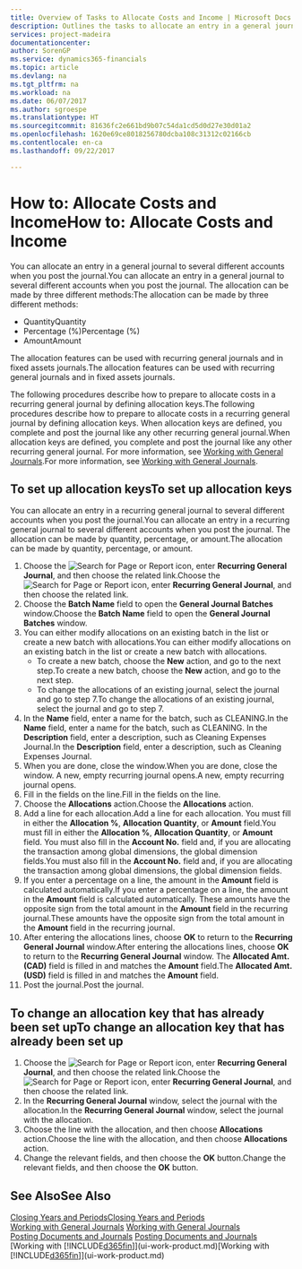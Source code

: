```yaml
---
title: Overview of Tasks to Allocate Costs and Income | Microsoft Docs
description: Outlines the tasks to allocate an entry in a general journal to several different accounts when you post the journal.
services: project-madeira
documentationcenter: 
author: SorenGP
ms.service: dynamics365-financials
ms.topic: article
ms.devlang: na
ms.tgt_pltfrm: na
ms.workload: na
ms.date: 06/07/2017
ms.author: sgroespe
ms.translationtype: HT
ms.sourcegitcommit: 81636fc2e661bd9b07c54da1cd5d0d27e30d01a2
ms.openlocfilehash: 1620e69ce8018256780dcba108c31312c02166cb
ms.contentlocale: en-ca
ms.lasthandoff: 09/22/2017

---
```

# <a name="how-to-allocate-costs-and-income"></a><span data-ttu-id="26df0-103">How to: Allocate Costs and Income</span><span class="sxs-lookup"><span data-stu-id="26df0-103">How to: Allocate Costs and Income</span></span>
<span data-ttu-id="26df0-104">You can allocate an entry in a general journal to several different accounts when you post the journal.</span><span class="sxs-lookup"><span data-stu-id="26df0-104">You can allocate an entry in a general journal to several different accounts when you post the journal.</span></span> <span data-ttu-id="26df0-105">The allocation can be made by three different methods:</span><span class="sxs-lookup"><span data-stu-id="26df0-105">The allocation can be made by three different methods:</span></span>

* <span data-ttu-id="26df0-106">Quantity</span><span class="sxs-lookup"><span data-stu-id="26df0-106">Quantity</span></span>
* <span data-ttu-id="26df0-107">Percentage (%)</span><span class="sxs-lookup"><span data-stu-id="26df0-107">Percentage (%)</span></span>
* <span data-ttu-id="26df0-108">Amount</span><span class="sxs-lookup"><span data-stu-id="26df0-108">Amount</span></span>

<span data-ttu-id="26df0-109">The allocation features can be used with recurring general journals and in fixed assets journals.</span><span class="sxs-lookup"><span data-stu-id="26df0-109">The allocation features can be used with recurring general journals and in fixed assets journals.</span></span>
<!--You can also distribute the cost or revenue of a line to an intercompany partner when you post a sales or purchase document. When you post the document, a line will be posted in your general journal, and a corresponding line will be created in the intercompany outbox.-->

<span data-ttu-id="26df0-110">The following procedures describe how to prepare to allocate costs in a recurring general journal by defining allocation keys.</span><span class="sxs-lookup"><span data-stu-id="26df0-110">The following procedures describe how to prepare to allocate costs in a recurring general journal by defining allocation keys.</span></span> <span data-ttu-id="26df0-111">When allocation keys are defined, you complete and post the journal like any other recurring general journal.</span><span class="sxs-lookup"><span data-stu-id="26df0-111">When allocation keys are defined, you complete and post the journal like any other recurring general journal.</span></span> <span data-ttu-id="26df0-112">For more information, see [Working with General Journals](ui-work-general-journals.md).</span><span class="sxs-lookup"><span data-stu-id="26df0-112">For more information, see [Working with General Journals](ui-work-general-journals.md).</span></span>

## <a name="to-set-up-allocation-keys"></a><span data-ttu-id="26df0-113">To set up allocation keys</span><span class="sxs-lookup"><span data-stu-id="26df0-113">To set up allocation keys</span></span>
<span data-ttu-id="26df0-114">You can allocate an entry in a recurring general journal to several different accounts when you post the journal.</span><span class="sxs-lookup"><span data-stu-id="26df0-114">You can allocate an entry in a recurring general journal to several different accounts when you post the journal.</span></span> <span data-ttu-id="26df0-115">The allocation can be made by quantity, percentage, or amount.</span><span class="sxs-lookup"><span data-stu-id="26df0-115">The allocation can be made by quantity, percentage, or amount.</span></span>
1. <span data-ttu-id="26df0-116">Choose the ![Search for Page or Report](media/ui-search/search_small.png "Search for Page or Report icon") icon, enter **Recurring General Journal**, and then choose the related link.</span><span class="sxs-lookup"><span data-stu-id="26df0-116">Choose the ![Search for Page or Report](media/ui-search/search_small.png "Search for Page or Report icon") icon, enter **Recurring General Journal**, and then choose the related link.</span></span>
2. <span data-ttu-id="26df0-117">Choose the **Batch Name** field to open the **General Journal Batches** window.</span><span class="sxs-lookup"><span data-stu-id="26df0-117">Choose the **Batch Name** field to open the **General Journal Batches** window.</span></span>
3. <span data-ttu-id="26df0-118">You can either modify allocations on an existing batch in the list or create a new batch with allocations.</span><span class="sxs-lookup"><span data-stu-id="26df0-118">You can either modify allocations on an existing batch in the list or create a new batch with allocations.</span></span>
   * <span data-ttu-id="26df0-119">To create a new batch, choose the **New** action, and go to the next step.</span><span class="sxs-lookup"><span data-stu-id="26df0-119">To create a new batch, choose the **New** action, and go to the next step.</span></span>
   * <span data-ttu-id="26df0-120">To change the allocations of an existing journal, select the journal and go to step 7.</span><span class="sxs-lookup"><span data-stu-id="26df0-120">To change the allocations of an existing journal, select the journal and go to step 7.</span></span>    
4. <span data-ttu-id="26df0-121">In the **Name** field, enter a name for the batch, such as CLEANING.</span><span class="sxs-lookup"><span data-stu-id="26df0-121">In the **Name** field, enter a name for the batch, such as CLEANING.</span></span> <span data-ttu-id="26df0-122">In the **Description** field, enter a description, such as Cleaning Expenses Journal.</span><span class="sxs-lookup"><span data-stu-id="26df0-122">In the **Description** field, enter a description, such as Cleaning Expenses Journal.</span></span>
5. <span data-ttu-id="26df0-123">When you are done, close the window.</span><span class="sxs-lookup"><span data-stu-id="26df0-123">When you are done, close the window.</span></span> <span data-ttu-id="26df0-124">A new, empty recurring journal opens.</span><span class="sxs-lookup"><span data-stu-id="26df0-124">A new, empty recurring journal opens.</span></span>
6. <span data-ttu-id="26df0-125">Fill in the fields on the line.</span><span class="sxs-lookup"><span data-stu-id="26df0-125">Fill in the fields on the line.</span></span>
7. <span data-ttu-id="26df0-126">Choose the **Allocations** action.</span><span class="sxs-lookup"><span data-stu-id="26df0-126">Choose the **Allocations** action.</span></span>
8. <span data-ttu-id="26df0-127">Add a line for each allocation.</span><span class="sxs-lookup"><span data-stu-id="26df0-127">Add a line for each allocation.</span></span> <span data-ttu-id="26df0-128">You must fill in either the **Allocation %**, **Allocation Quantity**, or **Amount** field.</span><span class="sxs-lookup"><span data-stu-id="26df0-128">You must fill in either the **Allocation %**, **Allocation Quantity**, or **Amount** field.</span></span> <span data-ttu-id="26df0-129">You must also fill in the **Account No.** field and, if you are allocating the transaction among global dimensions, the global dimension fields.</span><span class="sxs-lookup"><span data-stu-id="26df0-129">You must also fill in the **Account No.** field and, if you are allocating the transaction among global dimensions, the global dimension fields.</span></span>
9. <span data-ttu-id="26df0-130">If you enter a percentage on a line, the amount in the **Amount** field is calculated automatically.</span><span class="sxs-lookup"><span data-stu-id="26df0-130">If you enter a percentage on a line, the amount in the **Amount** field is calculated automatically.</span></span> <span data-ttu-id="26df0-131">These amounts have the opposite sign from the total amount in the **Amount** field in the recurring journal.</span><span class="sxs-lookup"><span data-stu-id="26df0-131">These amounts have the opposite sign from the total amount in the **Amount** field in the recurring journal.</span></span>
10. <span data-ttu-id="26df0-132">After entering the allocations lines, choose **OK** to return to the **Recurring General Journal** window.</span><span class="sxs-lookup"><span data-stu-id="26df0-132">After entering the allocations lines, choose **OK** to return to the **Recurring General Journal** window.</span></span> <span data-ttu-id="26df0-133">The **Allocated Amt. (CAD)** field is filled in and matches the **Amount** field.</span><span class="sxs-lookup"><span data-stu-id="26df0-133">The **Allocated Amt. (USD)** field is filled in and matches the **Amount** field.</span></span>
11. <span data-ttu-id="26df0-134">Post the journal.</span><span class="sxs-lookup"><span data-stu-id="26df0-134">Post the journal.</span></span>

## <a name="to-change-an-allocation-key-that-has-already-been-set-up"></a><span data-ttu-id="26df0-135">To change an allocation key that has already been set up</span><span class="sxs-lookup"><span data-stu-id="26df0-135">To change an allocation key that has already been set up</span></span>
1. <span data-ttu-id="26df0-136">Choose the ![Search for Page or Report](media/ui-search/search_small.png "Search for Page or Report icon") icon, enter **Recurring General Journal**, and then choose the related link.</span><span class="sxs-lookup"><span data-stu-id="26df0-136">Choose the ![Search for Page or Report](media/ui-search/search_small.png "Search for Page or Report icon") icon, enter **Recurring General Journal**, and then choose the related link.</span></span>
2. <span data-ttu-id="26df0-137">In the **Recurring General Journal** window, select the journal with the allocation.</span><span class="sxs-lookup"><span data-stu-id="26df0-137">In the **Recurring General Journal** window, select the journal with the allocation.</span></span>
3. <span data-ttu-id="26df0-138">Choose the line with the allocation, and then choose **Allocations** action.</span><span class="sxs-lookup"><span data-stu-id="26df0-138">Choose the line with the allocation, and then choose **Allocations** action.</span></span>
4. <span data-ttu-id="26df0-139">Change the relevant fields, and then choose the **OK** button.</span><span class="sxs-lookup"><span data-stu-id="26df0-139">Change the relevant fields, and then choose the **OK** button.</span></span>

## <a name="see-also"></a><span data-ttu-id="26df0-140">See Also</span><span class="sxs-lookup"><span data-stu-id="26df0-140">See Also</span></span>
[<span data-ttu-id="26df0-141">Closing Years and Periods</span><span class="sxs-lookup"><span data-stu-id="26df0-141">Closing Years and Periods</span></span>](year-close-years-periods.md)  
<span data-ttu-id="26df0-142">[Working with General Journals](ui-work-general-journals.md)  </span><span class="sxs-lookup"><span data-stu-id="26df0-142">[Working with General Journals](ui-work-general-journals.md)  </span></span>  
<span data-ttu-id="26df0-143">[Posting Documents and Journals](ui-post-documents-journals.md)  </span><span class="sxs-lookup"><span data-stu-id="26df0-143">[Posting Documents and Journals](ui-post-documents-journals.md)  </span></span>  
<span data-ttu-id="26df0-144">[Working with [!INCLUDE[d365fin](includes/d365fin_md.md)]](ui-work-product.md)</span><span class="sxs-lookup"><span data-stu-id="26df0-144">[Working with [!INCLUDE[d365fin](includes/d365fin_md.md)]](ui-work-product.md)</span></span>

